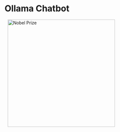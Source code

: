 <div>
  <h1> Ollama Chatbot </h1>
  <img src="https://github.com/sinanazem/llm-apps/blob/main/ollama-chatbot/img/Chat%20bot-cuate.png" alt="Nobel Prize" width="350" align="left" hspace="10">
    
</div>
